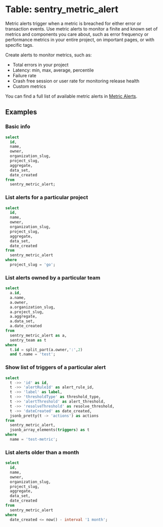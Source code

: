 # Table: sentry_metric_alert

Metric alerts trigger when a metric is breached for either error or transaction events. Use metric alerts to monitor a finite and known set of metrics and components you care about, such as error frequency or performance metrics in your entire project, on important pages, or with specific tags.

Create alerts to monitor metrics, such as:

- Total errors in your project
- Latency: min, max, average, percentile
- Failure rate
- Crash free session or user rate for monitoring release health
- Custom metrics

You can find a full list of available metric alerts in [Metric Alerts](https://docs.sentry.io/product/alerts/alert-types/#metric-alerts).

## Examples

### Basic info

```sql
select
  id,
  name,
  owner,
  organization_slug,
  project_slug,
  aggregate,
  data_set,
  date_created
from
  sentry_metric_alert;
```

### List alerts for a particular project

```sql
select
  id,
  name,
  owner,
  organization_slug,
  project_slug,
  aggregate,
  data_set,
  date_created
from
  sentry_metric_alert
where
  project_slug = 'go';
```

### List alerts owned by a particular team

```sql
select
  a.id,
  a.name,
  a.owner,
  a.organization_slug,
  a.project_slug,
  a.aggregate,
  a.data_set,
  a.date_created
from
  sentry_metric_alert as a,
  sentry_team as t
where
  t.id = split_part(a.owner,':',2)
  and t.name = 'test';
```

### Show list of triggers of a particular alert

```sql
select
  t ->> 'id' as id,
  t ->> 'alertRuleId' as alert_rule_id,
  t ->> 'label' as label,
  t ->> 'thresholdType' as threshold_type,
  t ->> 'alertThreshold' as alert_threshold,
  t ->> 'resolveThreshold' as resolve_threshold,
  t ->> 'dateCreated' as date_created,
  jsonb_pretty(t -> 'actions') as actions
from
  sentry_metric_alert,
  jsonb_array_elements(triggers) as t
where
  name = 'test-metric';
```

### List alerts older than a month

```sql
select
  id,
  name,
  owner,
  organization_slug,
  project_slug,
  aggregate,
  data_set,
  date_created
from
  sentry_metric_alert
where
  date_created <= now() - interval '1 month';
```

